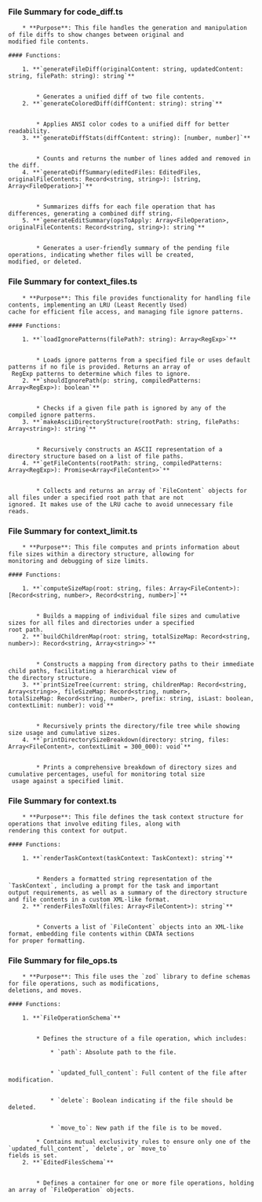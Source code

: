 ### File Summary for code_diff.ts

        * **Purpose**: This file handles the generation and manipulation of file diffs to show changes between original and
    modified file contents.

    #### Functions:

        1. **`generateFileDiff(originalContent: string, updatedContent: string, filePath: string): string`**


            * Generates a unified diff of two file contents.
        2. **`generateColoredDiff(diffContent: string): string`**


            * Applies ANSI color codes to a unified diff for better readability.
        3. **`generateDiffStats(diffContent: string): [number, number]`**


            * Counts and returns the number of lines added and removed in the diff.
        4. **`generateDiffSummary(editedFiles: EditedFiles, originalFileContents: Record<string, string>): [string,
    Array<FileOperation>]`**


            * Summarizes diffs for each file operation that has differences, generating a combined diff string.
        5. **`generateEditSummary(opsToApply: Array<FileOperation>, originalFileContents: Record<string, string>): string`**


            * Generates a user-friendly summary of the pending file operations, indicating whether files will be created,
    modified, or deleted.


### File Summary for context_files.ts

        * **Purpose**: This file provides functionality for handling file contents, implementing an LRU (Least Recently Used)
    cache for efficient file access, and managing file ignore patterns.

    #### Functions:

        1. **`loadIgnorePatterns(filePath?: string): Array<RegExp>`**


            * Loads ignore patterns from a specified file or uses default patterns if no file is provided. Returns an array of
     RegExp patterns to determine which files to ignore.
        2. **`shouldIgnorePath(p: string, compiledPatterns: Array<RegExp>): boolean`**


            * Checks if a given file path is ignored by any of the compiled ignore patterns.
        3. **`makeAsciiDirectoryStructure(rootPath: string, filePaths: Array<string>): string`**


            * Recursively constructs an ASCII representation of a directory structure based on a list of file paths.
        4. **`getFileContents(rootPath: string, compiledPatterns: Array<RegExp>): Promise<Array<FileContent>>`**


            * Collects and returns an array of `FileContent` objects for all files under a specified root path that are not
    ignored. It makes use of the LRU cache to avoid unnecessary file reads.


### File Summary for context_limit.ts

        * **Purpose**: This file computes and prints information about file sizes within a directory structure, allowing for
    monitoring and debugging of size limits.

    #### Functions:

        1. **`computeSizeMap(root: string, files: Array<FileContent>): [Record<string, number>, Record<string, number>]`**


            * Builds a mapping of individual file sizes and cumulative sizes for all files and directories under a specified
    root path.
        2. **`buildChildrenMap(root: string, totalSizeMap: Record<string, number>): Record<string, Array<string>>`**


            * Constructs a mapping from directory paths to their immediate child paths, facilitating a hierarchical view of
    the directory structure.
        3. **`printSizeTree(current: string, childrenMap: Record<string, Array<string>>, fileSizeMap: Record<string, number>,
    totalSizeMap: Record<string, number>, prefix: string, isLast: boolean, contextLimit: number): void`**


            * Recursively prints the directory/file tree while showing size usage and cumulative sizes.
        4. **`printDirectorySizeBreakdown(directory: string, files: Array<FileContent>, contextLimit = 300_000): void`**


            * Prints a comprehensive breakdown of directory sizes and cumulative percentages, useful for monitoring total size
     usage against a specified limit.


### File Summary for context.ts

        * **Purpose**: This file defines the task context structure for operations that involve editing files, along with
    rendering this context for output.

    #### Functions:

        1. **`renderTaskContext(taskContext: TaskContext): string`**


            * Renders a formatted string representation of the `TaskContext`, including a prompt for the task and important
    output requirements, as well as a summary of the directory structure and file contents in a custom XML-like format.
        2. **`renderFilesToXml(files: Array<FileContent>): string`**


            * Converts a list of `FileContent` objects into an XML-like format, embedding file contents within CDATA sections
    for proper formatting.

### File Summary for file_ops.ts

        * **Purpose**: This file uses the `zod` library to define schemas for file operations, such as modifications,
    deletions, and moves.

    #### Functions:

        1. **`FileOperationSchema`**


            * Defines the structure of a file operation, which includes:

                * `path`: Absolute path to the file.


                * `updated_full_content`: Full content of the file after modification.


                * `delete`: Boolean indicating if the file should be deleted.


                * `move_to`: New path if the file is to be moved.

            * Contains mutual exclusivity rules to ensure only one of the `updated_full_content`, `delete`, or `move_to`
    fields is set.
        2. **`EditedFilesSchema`**


            * Defines a container for one or more file operations, holding an array of `FileOperation` objects.


